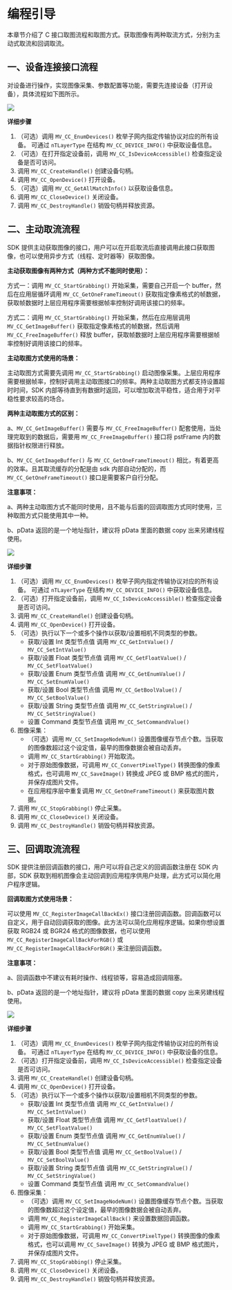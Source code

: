 # 编程引导

本章节介绍了 C 接口取图流程和取图方式。获取图像有两种取流方式，分别为主动式取流和回调取流。

## 一、设备连接接口流程

对设备进行操作，实现图像采集、参数配置等功能，需要先连接设备（打开设备），具体流程如下图所示。

![](./images/MVS_SDK_demo1.png)

**详细步骤**

1.  （可选）调用 `MV_CC_EnumDevices()` 枚举子网内指定传输协议对应的所有设备。 可通过 `nTLayerType` 在结构 `MV_CC_DEVICE_INFO()` 中获取设备信息。 
2.  （可选）在打开指定设备前，调用 `MV_CC_IsDeviceAccessible()` 检查指定设备是否可访问。 
3.  调用 `MV_CC_CreateHandle()` 创建设备句柄。
4.  调用 `MV_CC_OpenDevice()` 打开设备。
5.  （可选）调用 `MV_CC_GetAllMatchInfo()` 以获取设备信息。 
6.  调用 `MV_CC_CloseDevice()` 关闭设备。 
7.  调用 `MV_CC_DestroyHandle()` 销毁句柄并释放资源。

 

## 二、主动取流流程

SDK 提供主动获取图像的接口，用户可以在开启取流后直接调用此接口获取图像，也可以使用异步方式（线程、定时器等）获取图像。

**主动获取图像有两种方式（两种方式不能同时使用）：**

方式一：调用 `MV_CC_StartGrabbing()` 开始采集，需要自己开启一个 buffer，然后在应用层循环调用 `MV_CC_GetOneFrameTimeout()` 获取指定像素格式的帧数据，获取帧数据时上层应用程序需要根据帧率控制好调用该接口的频率。

方式二：调用 `MV_CC_StartGrabbing()` 开始采集，然后在应用层调用 `MV_CC_GetImageBuffer()` 获取指定像素格式的帧数据，然后调用 `MV_CC_FreeImageBuffer()` 释放 buffer，获取帧数据时上层应用程序需要根据帧率控制好调用该接口的频率。

**主动取图方式使用的场景：**

主动取图方式需要先调用 `MV_CC_StartGrabbing()` 启动图像采集。上层应用程序需要根据帧率，控制好调用主动取图接口的频率。两种主动取图方式都支持设置超时时间，SDK 内部等待直到有数据时返回，可以增加取流平稳性，适合用于对平稳性要求较高的场合。

**两种主动取图方式的区别：**

a、`MV_CC_GetImageBuffer()` 需要与 `MV_CC_FreeImageBuffer()` 配套使用，当处理完取到的数据后，需要用 `MV_CC_FreeImageBuffer()` 接口将 pstFrame 内的数据指针权限进行释放。

b、`MV_CC_GetImageBuffer()` 与 `MV_CC_GetOneFrameTimeout()` 相比，有着更高的效率。且其取流缓存的分配是由 sdk 内部自动分配的，而 `MV_CC_GetOneFrameTimeout()` 接口是需要客户自行分配。

**注意事项：**

a、两种主动取图方式不能同时使用，且不能与后面的回调取图方式同时使用，三种取图方式只能使用其中一种。

b、pData 返回的是一个地址指针，建议将 pData 里面的数据 copy 出来另建线程使用。

![](./images/MVS_SDK_demo2.png)

**详细步骤**

1. （可选）调用 `MV_CC_EnumDevices()` 枚举子网内指定传输协议对应的所有设备。 可通过 `nTLayerType` 在结构 `MV_CC_DEVICE_INFO()` 中获取设备信息。
2. （可选）打开指定设备前，调用 `MV_CC_IsDeviceAccessible()` 检查指定设备是否可访问。 
3. 调用 `MV_CC_CreateHandle()` 创建设备句柄。 
4. 调用 `MV_CC_OpenDevice()` 打开设备。 
5. （可选）执行以下一个或多个操作以获取/设置相机不同类型的参数。 
   - 获取/设置 Int 类型节点值  调用 `MV_CC_GetIntValue()` / `MV_CC_SetIntValue()`
   - 获取/设置 Float 类型节点值  调用 `MV_CC_GetFloatValue()` / `MV_CC_SetFloatValue()`
   - 获取/设置 Enum 类型节点值  调用 `MV_CC_GetEnumValue()` / `MV_CC_SetEnumValue()`
   - 获取/设置 Bool 类型节点值  调用 `MV_CC_GetBoolValue()` / `MV_CC_SetBoolValue()`
   - 获取/设置 String 类型节点值  调用 `MV_CC_GetStringValue()` / `MV_CC_SetStringValue()`
   - 设置 Command 类型节点值  调用 `MV_CC_SetCommandValue()` 
6. 图像采集：
   - （可选）调用 `MV_CC_SetImageNodeNum()` 设置图像缓存节点个数。当获取的图像数超过这个设定值，最早的图像数据会被自动丢弃。
   - 调用 `MV_CC_StartGrabbing()` 开始取流。
   - 对于原始图像数据，可调用 `MV_CC_ConvertPixelType()` 转换图像的像素格式，也可调用 `MV_CC_SaveImage()` 转换成 JPEG 或 BMP 格式的图片，并保存成图片文件。
   - 在应用程序层中重复调用 `MV_CC_GetOneFrameTimeout()` 来获取图片数据。
7. 调用 `MV_CC_StopGrabbing()` 停止采集。 
8. 调用 `MV_CC_CloseDevice()` 关闭设备。 
9. 调用 `MV_CC_DestroyHandle()` 销毁句柄并释放资源。 



## 三、回调取流流程

SDK 提供注册回调函数的接口，用户可以将自己定义的回调函数注册在 SDK 内部，SDK 获取到相机图像会主动回调到应用程序供用户处理，此方式可以简化用户程序逻辑。

**回调取图方式使用场景：**

可以使用 `MV_CC_RegisterImageCallBackEx()` 接口注册回调函数。回调函数可以自定义，用于自动回调获取的图像。此方法可以简化应用程序逻辑。如果你想设置获取 RGB24 或 BGR24 格式的图像数据，也可以使用 `MV_CC_RegisterImageCallBackForRGB()` 或 `MV_CC_RegisterImageCallBackForBGR()` 来注册回调函数。

**注意事项：**

a、回调函数中不建议有耗时操作、线程锁等，容易造成回调阻塞。

b、pData 返回的是一个地址指针，建议将 pData 里面的数据 copy 出来另建线程使用。

![](./images/MVS_SDK_demo3.png)

**详细步骤**

1. （可选）调用 `MV_CC_EnumDevices()` 枚举子网内指定传输协议对应的所有设备。 可通过 `nTLayerType` 在结构 `MV_CC_DEVICE_INFO()` 中获取设备的信息。 
2. （可选）打开指定设备前，调用 `MV_CC_IsDeviceAccessible()` 检查指定设备是否可访问。 
3. 调用 `MV_CC_CreateHandle()` 创建设备句柄。 
4. 调用 `MV_CC_OpenDevice()` 打开设备。 
5. （可选）执行以下一个或多个操作以获取/设置相机不同类型的参数。
   - 获取/设置 Int 类型节点值  调用 `MV_CC_GetIntValue()` / `MV_CC_SetIntValue()` 
   - 获取/设置 Float 类型节点值  调用 `MV_CC_GetFloatValue()` / `MV_CC_SetFloatValue()`
   - 获取/设置 Enum 类型节点值  调用 `MV_CC_GetEnumValue()` / `MV_CC_SetEnumValue()`
   - 获取/设置 Bool 类型节点值  调用 `MV_CC_GetBoolValue()` / `MV_CC_SetBoolValue()`
   - 获取/设置 String 类型节点值  调用 `MV_CC_GetStringValue()` / `MV_CC_SetStringValue()`
   - 设置 Command 类型节点值  调用 `MV_CC_SetCommandValue()`
6. 图像采集：
   - （可选）调用 `MV_CC_SetImageNodeNum()` 设置图像缓存节点个数。当获取的图像数超过这个设定值，最早的图像数据会被自动丢弃。
   - 调用 `MV_CC_RegisterImageCallBack()` 来设置数据回调函数。
   - 调用 `MV_CC_StartGrabbing()` 开始采集。
   - 对于原始图像数据，可调用 `MV_CC_ConvertPixelType()` 转换图像的像素格式，也可以调用 `MV_CC_SaveImage()` 转换为 JPEG 或 BMP 格式图片，并保存成图片文件。
7. 调用 `MV_CC_StopGrabbing()` 停止采集。 
8. 调用 `MV_CC_CloseDevice()` 关闭设备。 
9. 调用 `MV_CC_DestroyHandle()` 销毁句柄并释放资源。 

